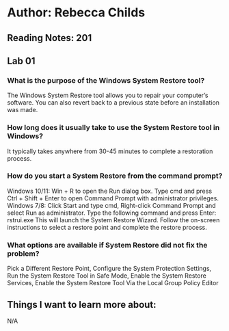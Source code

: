 # Author: Rebecca Childs
## Reading Notes: 201
## Lab 01
### What is the purpose of the Windows System Restore tool?
The Windows System Restore tool allows you to repair your computer’s software. You can also revert back to a previous state before an installation was made. 
### How long does it usually take to use the System Restore tool in Windows?
It typically takes anywhere from 30-45 minutes to complete a restoration process. 
### How do you start a System Restore from the command prompt?
Windows 10/11: Win + R to open the Run dialog box.
Type cmd and press Ctrl + Shift + Enter to open Command Prompt with administrator privileges.
Windows 7/8: Click Start and type cmd, Right-click Command Prompt and select Run as administrator.
Type the following command and press Enter: rstrui.exe
This will launch the System Restore Wizard. Follow the on-screen instructions to select a restore point and complete the restore process.
### What options are available if System Restore did not fix the problem?
Pick a Different Restore Point, Configure the System Protection Settings, Run the System Restore Tool in Safe Mode, Enable the System Restore Services, Enable the System Restore Tool Via the Local Group Policy Editor
## Things I want to learn more about:
N/A
